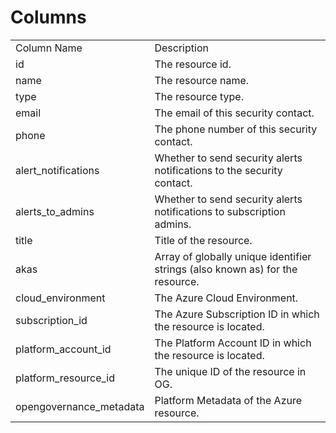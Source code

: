 # Columns  

<table>
	<tr><td>Column Name</td><td>Description</td></tr>
	<tr><td>id</td><td>The resource id.</td></tr>
	<tr><td>name</td><td>The resource name.</td></tr>
	<tr><td>type</td><td>The resource type.</td></tr>
	<tr><td>email</td><td>The email of this security contact.</td></tr>
	<tr><td>phone</td><td>The phone number of this security contact.</td></tr>
	<tr><td>alert_notifications</td><td>Whether to send security alerts notifications to the security contact.</td></tr>
	<tr><td>alerts_to_admins</td><td>Whether to send security alerts notifications to subscription admins.</td></tr>
	<tr><td>title</td><td>Title of the resource.</td></tr>
	<tr><td>akas</td><td>Array of globally unique identifier strings (also known as) for the resource.</td></tr>
	<tr><td>cloud_environment</td><td>The Azure Cloud Environment.</td></tr>
	<tr><td>subscription_id</td><td>The Azure Subscription ID in which the resource is located.</td></tr>
	<tr><td>platform_account_id</td><td>The Platform Account ID in which the resource is located.</td></tr>
	<tr><td>platform_resource_id</td><td>The unique ID of the resource in OG.</td></tr>
	<tr><td>opengovernance_metadata</td><td>Platform Metadata of the Azure resource.</td></tr>
</table>